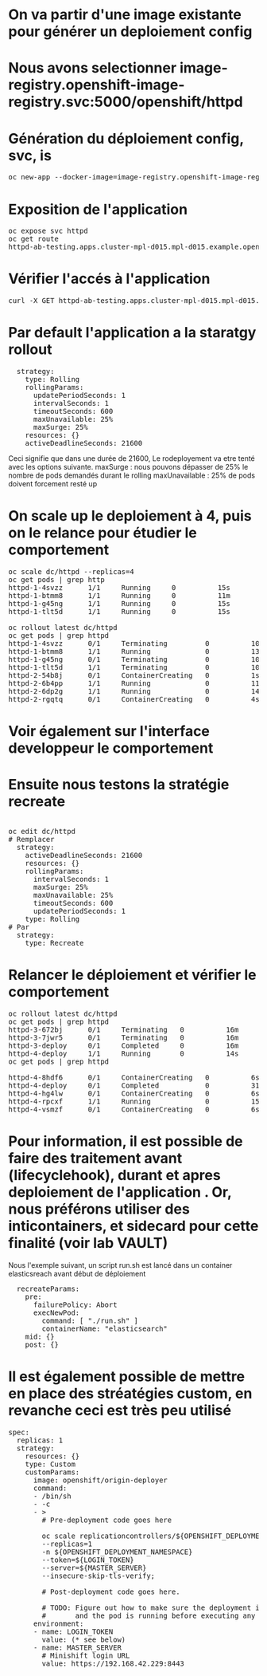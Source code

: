 # On va partir d'une image existante pour générer un deploiement config
# Nous avons selectionner image-registry.openshift-image-registry.svc:5000/openshift/httpd


# Génération du déploiement config, svc, is
<pre>
oc new-app --docker-image=image-registry.openshift-image-registry.svc:5000/openshift/httpd --insecure-registry
</pre>

# Exposition de l'application
<pre>
oc expose svc httpd	
oc get route
httpd-ab-testing.apps.cluster-mpl-d015.mpl-d015.example.opentlc.com
</pre>

# Vérifier l'accés à l'application
<pre>
curl -X GET httpd-ab-testing.apps.cluster-mpl-d015.mpl-d015.example.opentlc.com
</pre>

# Par default l'application a la staratgy rollout
<pre>
  strategy:
    type: Rolling
    rollingParams:
      updatePeriodSeconds: 1
      intervalSeconds: 1
      timeoutSeconds: 600
      maxUnavailable: 25%
      maxSurge: 25%
    resources: {}
    activeDeadlineSeconds: 21600
</pre>
Ceci signifie que dans une durée de 21600, Le rodeployement va etre tenté avec les options suivante.
maxSurge : nous pouvons dépasser de 25% le nombre de pods demandés durant le rolling
maxUnavailable : 25% de pods doivent forcement resté up

# On scale up le deploiement à 4, puis on le relance pour étudier le comportement
<pre>
oc scale dc/httpd --replicas=4
oc get pods | grep http
httpd-1-4svzz      1/1     Running     0          15s
httpd-1-btmm8      1/1     Running     0          11m
httpd-1-g45ng      1/1     Running     0          15s
httpd-1-tlt5d      1/1     Running     0          15s

oc rollout latest dc/httpd
oc get pods | grep httpd
httpd-1-4svzz      0/1     Terminating         0          104s
httpd-1-btmm8      1/1     Running             0          13m
httpd-1-g45ng      0/1     Terminating         0          104s
httpd-1-tlt5d      1/1     Terminating         0          104s
httpd-2-54b8j      0/1     ContainerCreating   0          1s
httpd-2-6b4pp      1/1     Running             0          11s
httpd-2-6dp2g      1/1     Running             0          14s
httpd-2-rgqtq      0/1     ContainerCreating   0          4s
</pre>

# Voir également sur l'interface developpeur le comportement

# Ensuite nous testons la stratégie recreate
<pre> 
oc edit dc/httpd
# Remplacer 
  strategy:
    activeDeadlineSeconds: 21600
    resources: {}
    rollingParams:
      intervalSeconds: 1
      maxSurge: 25%
      maxUnavailable: 25%
      timeoutSeconds: 600
      updatePeriodSeconds: 1
    type: Rolling
# Par
  strategy:
    type: Recreate
</pre>

# Relancer le déploiement et vérifier le comportement
<pre>
oc rollout latest dc/httpd
oc get pods | grep httpd
httpd-3-672bj      0/1     Terminating   0          16m
httpd-3-7jwr5      0/1     Terminating   0          16m
httpd-3-deploy     0/1     Completed     0          16m
httpd-4-deploy     1/1     Running       0          14s
oc get pods | grep httpd

httpd-4-8hdf6      0/1     ContainerCreating   0          6s
httpd-4-deploy     0/1     Completed           0          31s
httpd-4-hg4lw      0/1     ContainerCreating   0          6s
httpd-4-rpcxf      1/1     Running             0          15s
httpd-4-vsmzf      0/1     ContainerCreating   0          6s
</pre>

# Pour information, il est possible de faire des traitement avant (lifecyclehook), durant et apres deploiement de l'application . Or, nous préférons utiliser des inticontainers, et sidecard pour cette finalité (voir lab VAULT)
Nous l'exemple suivant, un script run.sh est lancé dans un container elasticsreach avant début de déploiement
<pre>
  recreateParams: 
    pre:
      failurePolicy: Abort
      execNewPod:
        command: [ "./run.sh" ]
        containerName: "elasticsearch"
    mid: {}
    post: {}
</pre>

# Il est également possible de mettre en place des stréatégies custom, en revanche ceci est très peu utilisé
<pre>
spec:
  replicas: 1
  strategy:
    resources: {}
    type: Custom
    customParams:
      image: openshift/origin-deployer
      command:
      - /bin/sh
      - -c
      - >
        # Pre-deployment code goes here

        oc scale replicationcontrollers/${OPENSHIFT_DEPLOYMENT_NAME}
        --replicas=1
        -n ${OPENSHIFT_DEPLOYMENT_NAMESPACE}
        --token=${LOGIN_TOKEN}
        --server=${MASTER_SERVER}
        --insecure-skip-tls-verify;

        # Post-deployment code goes here.

        # TODO: Figure out how to make sure the deployment is complete 
        #       and the pod is running before executing any post-deployment code
      environment:
      - name: LOGIN_TOKEN
        value: (* see below)
      - name: MASTER_SERVER
        # Minishift login URL
        value: https://192.168.42.229:8443
</pre>